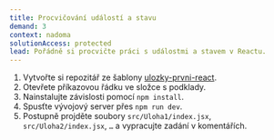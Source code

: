 ```yaml
---
title: Procvičování událostí a stavu
demand: 3
context: nadoma
solutionAccess: protected
lead: Pořádně si procvičte práci s událostmi a stavem v Reactu.
---
```


1. Vytvořte si repozitář ze šablony [ulozky-prvni-react](https://github.com/Czechitas-podklady-WEB/ulozky-prvni-react).
1. Otevřete příkazovou řádku ve složce s podklady.
1. Nainstalujte závislosti pomocí `npm install`.
1. Spusťte vývojový server přes `npm run dev`.
1. Postupně projděte soubory `src/Uloha1/index.jsx`, `src/Uloha2/index.jsx`, `…` a vypracujte zadání v komentářích.

<!-- :::solution

Vypracované řešení najdete v původním repozitáři ve větvi [reseni](https://github.com/Czechitas-podklady-WEB/cviceni-react-stav/tree/reseni).

::: -->
